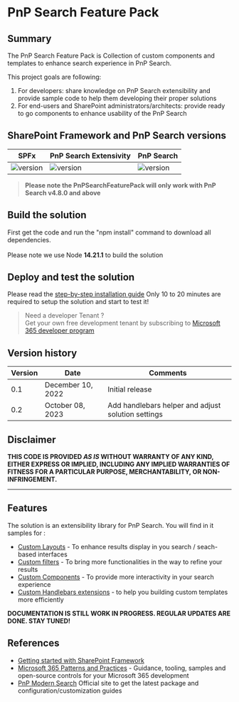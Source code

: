 # PnP Search Feature Pack

## Summary

The PnP Search Feature Pack is Collection of custom components and templates to enhance search experience in PnP Search.

This project goals are following:

1. For developers: share knowledge on PnP Search extensibility and provide sample code to help them developing their proper solutions
2. For end-users and SharePoint administrators/architects: provide ready to go components to enhance usability of the PnP Search

## SharePoint Framework and PnP Search versions

| SPFx                                                              | PnP Search Extensivity                                         | PnP Search                                                      |
| ----------------------------------------------------------------- | -------------------------------------------------------------- | --------------------------------------------------------------- |
| ![version](https://img.shields.io/badge/version-1.15.2-green.svg) | ![version](https://img.shields.io/badge/version-1.5.0-red.svg) | ![version](https://img.shields.io/badge/version-4.8.0-blue.svg) |

> **Please note the PnPSearchFeaturePack will only work with PnP Search v4.8.0 and above**

## Build the solution

First get the code and run the "npm install" command to download all dependencies.<br/><br/>
Please note we use Node <b>14.21.1</b> to build the solution

## Deploy and test the solution

Please read the [step-by-step installation guide](00-documentation/Step-by-step-installation.md)
Only 10 to 20 minutes are required to setup the solution and start to test it!

> Need a developer Tenant ?<br>
> Get your own free development tenant by subscribing to [Microsoft 365 developer program](http://aka.ms/o365devprogram)

## Version history

| Version | Date              | Comments                                           |
| ------- | ----------------- | -------------------------------------------------- |
| 0.1     | December 10, 2022 | Initial release                                    |
| 0.2     | October 08, 2023  | Add handlebars helper and adjust solution settings |

## Disclaimer

**THIS CODE IS PROVIDED _AS IS_ WITHOUT WARRANTY OF ANY KIND, EITHER EXPRESS OR IMPLIED, INCLUDING ANY IMPLIED WARRANTIES OF FITNESS FOR A PARTICULAR PURPOSE, MERCHANTABILITY, OR NON-INFRINGEMENT.**

---

## Features

The solution is an extensibility library for PnP Search.
You will find in it samples for :

- [Custom Layouts](00-documentation/CustomLayouts.md) - To enhance results display in you search / seach-based interfaces
- [Custom filters](00-documentation/CustomFilters.md) - To bring more functionalities in the way to refine your results
- [Custom Components](00-documentation/CustomComponents.md) - To provide more interactivity in your search experience
- [Custom Handlebars extensions](00-documentation/CustomHandlebarsCustomizations.md) - to help you building custom templates more efficiently

**DOCUMENTATION IS STILL WORK IN PROGRESS. REGULAR UPDATES ARE DONE. STAY TUNED!**

## References

- [Getting started with SharePoint Framework](https://docs.microsoft.com/en-us/sharepoint/dev/spfx/set-up-your-developer-tenant)
- [Microsoft 365 Patterns and Practices](https://aka.ms/m365pnp) - Guidance, tooling, samples and open-source controls for your Microsoft 365 development
- [PnP Modern Search](https://microsoft-search.github.io/pnp-modern-search/) Official site to get the latest package and configuration/customization guides
